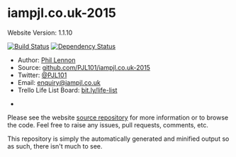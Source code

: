 # iampjl.co.uk-2015
Website Version: 1.1.10

[![Build Status](https://travis-ci.org/PJL101/iampjl.co.uk-2015.svg?branch=master)](https://travis-ci.org/PJL101/iampjl.co.uk-2015)
[![Dependency Status](https://david-dm.org/PJL101/iampjl.co.uk-2015.svg)](https://david-dm.org/PJL101/iampjl.co.uk-2015)

* Author: [Phil Lennon](http://iampjl.co.uk)
* Source: [github.com/PJL101/iampjl.co.uk-2015](http://github.com/PJL101/iampjl.co.uk-2015)
* Twitter: [@PJL101](http://twitter.com/pjl101)
* Email: [enquiry@iampjl.co.uk](mailto:enquiry@iampjl.co.uk)
* Trello Life List Board: [bit.ly/life-list](http://bit.ly/life-list)

-

Please see the website [source repository](http://github.com/PJL101/iampjl.co.uk-2015) for more information or to browse the code. Feel free to raise any issues, pull requests, comments, etc.

This repository is simply the automatically generated and minified output so as such, there isn't much to see.

